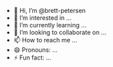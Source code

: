 - 👋 Hi, I’m @brett-petersen
- 👀 I’m interested in ...
- 🌱 I’m currently learning ...
- 💞️ I’m looking to collaborate on ...
- 📫 How to reach me ...
- 😄 Pronouns: ...
- ⚡ Fun fact: ...

<!---
brett-petersen/brett-petersen is a ✨ special ✨ repository because its `README.md` (this file) appears on your GitHub profile.
You can click the Preview link to take a look at your changes.
--->
